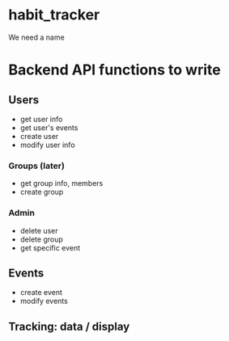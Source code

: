# habit_tracker

We need a name

# Backend API functions to write

## Users

 * get user info
 * get user's events
 * create user
 * modify user info

### Groups (later)

 * get group info, members
 * create group

### Admin

 * delete user
 * delete group
 * get specific event

## Events

 * create event
 * modify events

## Tracking: data / display